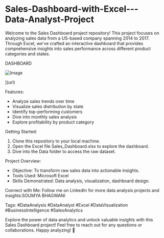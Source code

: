 # Sales-Dashboard-with-Excel---Data-Analyst-Project

Welcome to the Sales Dashboard project repository! This project focuses on analyzing sales data from a US-based company spanning 2014 to 2017. Through Excel, we've crafted an interactive dashboard that provides comprehensive insights into sales performance across different product categories and states.

DASHBOARD

![Image](https://github.com/user-attachments/assets/7ac596e7-d1ea-4142-aea8-b56ad9b8a5d8)

](url)

Features:
* Analyze sales trends over time
* Visualize sales distribution by state
* Identify top-performing customers
* Dive into monthly sales analysis
* Explore profitability by product category


Getting Started:
1. Clone this repository to your local machine.
2. Open the Excel file Sales_Dashboard.xlsx to explore the dashboard.
3. Dive into the Data folder to access the raw dataset.
   
Project Overview:
* Objective: To transform raw sales data into actionable insights.
* Tools Used: Microsoft Excel
* Skills Demonstrated: Data analysis, visualization, dashboard design.

Connect with Me:
Follow me on LinkedIn for more data analysis projects and insights:SOUMYA BHAGWANI

Tags:
#DataAnalysis #DataAnalyst #Excel #DataVisualization #BusinessIntelligence #SalesAnalytics


Explore the power of data analytics and unlock valuable insights with this Sales Dashboard project! Feel free to reach out for any questions or collaborations. Happy analyzing! 🚀










